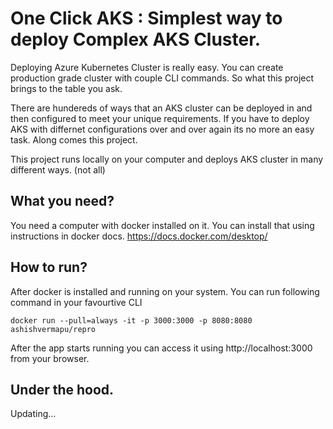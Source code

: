 # One Click AKS : Simplest way to deploy Complex AKS Cluster.

Deploying Azure Kubernetes Cluster is really easy. You can create production grade cluster with couple CLI commands. So what this project brings to the table you ask.

There are hundereds of ways that an AKS cluster can be deployed in and then configured to meet your unique requirements. If you have to deploy AKS with differnet configurations over and over again its no more an easy task. Along comes this project.

This project runs locally on your computer and deploys AKS cluster in many different ways. (not all)

## What you need?

You need a computer with docker installed on it. You can install that using instructions in docker docs. https://docs.docker.com/desktop/

## How to run?

After docker is installed and running on your system. You can run following command in your favourtive CLI

`docker run --pull=always -it -p 3000:3000 -p 8080:8080 ashishvermapu/repro`

After the app starts running you can access it using http://localhost:3000 from your browser.

## Under the hood.

Updating...
